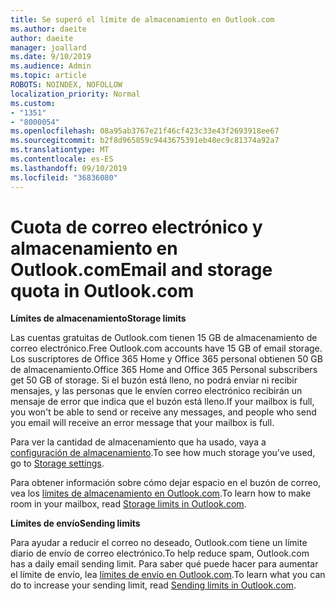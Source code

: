 ```yaml
---
title: Se superó el límite de almacenamiento en Outlook.com
ms.author: daeite
author: daeite
manager: joallard
ms.date: 9/10/2019
ms.audience: Admin
ms.topic: article
ROBOTS: NOINDEX, NOFOLLOW
localization_priority: Normal
ms.custom:
- "1351"
- "8000054"
ms.openlocfilehash: 08a95ab3767e21f46cf423c33e43f2693918ee67
ms.sourcegitcommit: b2f8d965859c9443675391eb48ec9c81374a92a7
ms.translationtype: MT
ms.contentlocale: es-ES
ms.lasthandoff: 09/10/2019
ms.locfileid: "36836080"
---
```

# <a name="email-and-storage-quota-in-outlookcom"></a><span data-ttu-id="ab0f0-102">Cuota de correo electrónico y almacenamiento en Outlook.com</span><span class="sxs-lookup"><span data-stu-id="ab0f0-102">Email and storage quota in Outlook.com</span></span>

<span data-ttu-id="ab0f0-103">**Límites de almacenamiento**</span><span class="sxs-lookup"><span data-stu-id="ab0f0-103">**Storage limits**</span></span>

<span data-ttu-id="ab0f0-104">Las cuentas gratuitas de Outlook.com tienen 15 GB de almacenamiento de correo electrónico.</span><span class="sxs-lookup"><span data-stu-id="ab0f0-104">Free Outlook.com accounts have 15 GB of email storage.</span></span> <span data-ttu-id="ab0f0-105">Los suscriptores de Office 365 Home y Office 365 personal obtienen 50 GB de almacenamiento.</span><span class="sxs-lookup"><span data-stu-id="ab0f0-105">Office 365 Home and Office 365 Personal subscribers get 50 GB of storage.</span></span> <span data-ttu-id="ab0f0-106">Si el buzón está lleno, no podrá enviar ni recibir mensajes, y las personas que le envíen correo electrónico recibirán un mensaje de error que indica que el buzón está lleno.</span><span class="sxs-lookup"><span data-stu-id="ab0f0-106">If your mailbox is full, you won't be able to send or receive any messages, and people who send you email will receive an error message that your mailbox is full.</span></span>

<span data-ttu-id="ab0f0-107">Para ver la cantidad de almacenamiento que ha usado, vaya a [configuración de almacenamiento](https://outlook.live.com/mail/options/general/storage).</span><span class="sxs-lookup"><span data-stu-id="ab0f0-107">To see how much storage you've used, go to [Storage settings](https://outlook.live.com/mail/options/general/storage).</span></span>

<span data-ttu-id="ab0f0-108">Para obtener información sobre cómo dejar espacio en el buzón de correo, vea los [límites de almacenamiento en Outlook.com](https://support.office.com/article/7ac99134-69e5-4619-ac0b-2d313bba5e9e).</span><span class="sxs-lookup"><span data-stu-id="ab0f0-108">To learn how to make room in your mailbox, read [Storage limits in Outlook.com](https://support.office.com/article/7ac99134-69e5-4619-ac0b-2d313bba5e9e).</span></span>

<span data-ttu-id="ab0f0-109">**Límites de envío**</span><span class="sxs-lookup"><span data-stu-id="ab0f0-109">**Sending limits**</span></span>

<span data-ttu-id="ab0f0-110">Para ayudar a reducir el correo no deseado, Outlook.com tiene un límite diario de envío de correo electrónico.</span><span class="sxs-lookup"><span data-stu-id="ab0f0-110">To help reduce spam, Outlook.com has a daily email sending limit.</span></span> <span data-ttu-id="ab0f0-111">Para saber qué puede hacer para aumentar el límite de envío, lea [límites de envío en Outlook.com](https://support.office.com/article/279ee200-594c-40f0-9ec8-bb6af7735c2e).</span><span class="sxs-lookup"><span data-stu-id="ab0f0-111">To learn what you can do to increase your sending limit, read [Sending limits in Outlook.com](https://support.office.com/article/279ee200-594c-40f0-9ec8-bb6af7735c2e).</span></span>